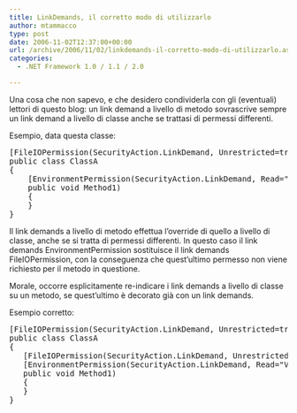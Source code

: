 ```yaml
---
title: LinkDemands, il corretto modo di utilizzarlo
author: mtammacco
type: post
date: 2006-11-02T12:37:00+00:00
url: /archive/2006/11/02/linkdemands-il-corretto-modo-di-utilizzarlo.aspx
categories:
  - .NET Framework 1.0 / 1.1 / 2.0

---
```

Una cosa che non sapevo, e che desidero condividerla con gli (eventuali) lettori di questo blog: un link demand a livello di metodo sovrascrive sempre un link demand a livello di classe anche se trattasi di permessi differenti.

Esempio, data questa classe:

<pre class="brush: csharp; title: ; notranslate" title="">[FileIOPermission(SecurityAction.LinkDemand, Unrestricted=true)]
public class ClassA
{
    [EnvironmentPermission(SecurityAction.LinkDemand, Read="VAR1" )]
    public void Method1)
    {
    }
}
</pre>

Il link demands a livello di metodo effettua l&#8217;override di quello a livello di classe, anche se si tratta di permessi differenti. In questo caso il link demands EnvironmentPermission sostituisce il link demands FileIOPermission, con la conseguenza che quest&#8217;ultimo permesso non viene richiesto per il metodo in questione.

Morale, occorre esplicitamente re-indicare i link demands a livello di classe su un metodo, se quest&#8217;ultimo è decorato già con un link demands.

Esempio corretto:

<pre class="brush: csharp; title: ; notranslate" title="">[FileIOPermission(SecurityAction.LinkDemand, Unrestricted=true)]
public class ClassA
{
   [FileIOPermission(SecurityAction.LinkDemand, Unrestricted=true)]
   [EnvironmentPermission(SecurityAction.LinkDemand, Read="VAR1" )]
   public void Method1)
   {
   }
}
</pre>